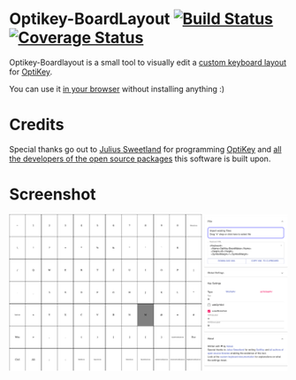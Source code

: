# Optikey-BoardLayout [![Build Status](https://travis-ci.org/Hizoul/resub-persist.svg?branch=master)](https://travis-ci.org/Hizoul/optikey-boardlayout) [![Coverage Status](https://coveralls.io/repos/github/Hizoul/optikey-boardlayout/badge.svg?branch=master)](https://coveralls.io/github/Hizoul/optikey-boardlayout?branch=master)
Optikey-Boardlayout is a small tool to visually edit a [custom keyboard layout](https://github.com/OptiKey/OptiKey/wiki/Creating-and-Using-Dynamic-Keyboards) for [OptiKey](http://www.optikey.org/).

You can use it [in your browser](https://hizoul.github.io/optikey-boardlayout/) without installing anything :)

# Credits
Special thanks go out to [Julius Sweetland](https://github.com/JuliusSweetland) for programming [OptiKey](http://www.optikey.org/) and [all the developers of the open source packages](https://github.com/hizoul/optikey-boardlayout/blob/master/License.3rdparty) this software is built upon.

# Screenshot
![Screenshot](screenshot.png)
